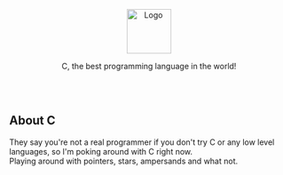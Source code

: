 <div align="center">
    <img src="https://p7.hiclipart.com/preview/724/306/377/5bbef21ecfdfd-thumbnail.jpg" alt="Logo" width="80" height="80">
  <br/>
  <p align="center">
    C, the best programming language in the world!
    <br />
  </p>
</div>

<br/><br/>
## About C

They say you're not a real programmer if you don't try C or any low level languages, so I'm poking around with C right now. <br/>
Playing around with pointers, stars, ampersands and what not.
